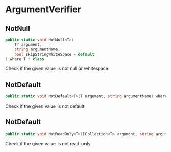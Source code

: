 # ArgumentVerifier

## NotNull

```csharp
public static void NotNull<T>(
    T? argument,
    string argumentName,
    bool skipStringWhiteSpace = default
) where T : class
```

Check if the given value is not null or whitespace.

## NotDefault

```csharp
public static void NotDefault<T>(T argument, string argumentName) where T : struct
```

Check if the given value is not default.&#x20;

## NotDefault

```csharp
public static void NotReadOnly<T>(ICollection<T> argument, string argumentName)
```

Check if the given value is not read-only.
